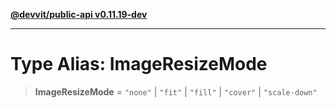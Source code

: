 [**@devvit/public-api v0.11.19-dev**](../../../../../../README.md)

---

# Type Alias: ImageResizeMode

> **ImageResizeMode** = `"none"` \| `"fit"` \| `"fill"` \| `"cover"` \| `"scale-down"`
